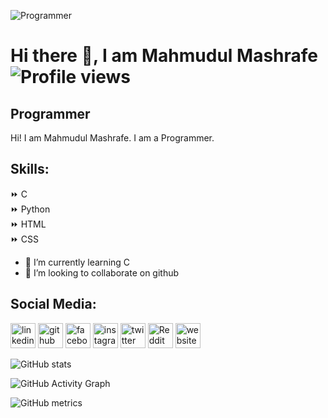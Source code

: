 ![Programmer](https://pbs.twimg.com/profile_banners/1222442423089008640/1661974441/1080x360)
# Hi there 👋, I am Mahmudul Mashrafe                                     </br> ![Profile views](https://gpvc.arturio.dev/mahmudulmashrafe) 
## Programmer

 

Hi! I am Mahmudul Mashrafe. I am a Programmer.

## Skills: 
⏩ C <br>
⏩ Python <br>
⏩ HTML <br>
⏩ CSS <br>

- 🌱 I’m currently learning C 
- 👯 I’m looking to collaborate on github 

## Social Media:
[<img src='https://play-lh.googleusercontent.com/kMofEFLjobZy_bCuaiDogzBcUT-dz3BBbOrIEjJ-hqOabjK8ieuevGe6wlTD15QzOqw' alt='linkedin' height='40'>](https://www.linkedin.com/in/mahmudulmashrafe/)  [<img src='https://imgs.search.brave.com/uZ3w9kTKDCmR5PrCI-mWJOqkXx_XlT14mNDEaNcRGu0/rs:fit:474:225:1/g:ce/aHR0cHM6Ly90c2Uz/Lm1tLmJpbmcubmV0/L3RoP2lkPU9JUC5j/a2VVRmsteWlkMHZm/V25kNTZ3N3dBSGFI/YSZwaWQ9QXBp' alt='github' height='40'>](https://github.com/mahmudulmashrafe)  [<img src='[https://cdn.jsdelivr.net/npm/simple-icons@3.0.1/icons/facebook.svg](https://imgs.search.brave.com/WkWMEoWESA-wPyfKNDTDLcv0CpL6HoALgLT92SZkxnU/rs:fit:474:225:1/g:ce/aHR0cHM6Ly90c2U0/LmV4cGxpY2l0LmJp/bmcubmV0L3RoP2lk/PU9JUC5hWVZicUVG/YjJNLVNXc0JoX0xh/ZklRSGFIYSZwaWQ9/QXBp)' alt='facebook' height='40'>](https://www.facebook.com/mahmudulmashrafe)  [<img src='[[https://cdn.jsdelivr.net/npm/simple-icons@3.0.1/icons/instagram.svg](https://imgs.search.brave.com/WkWMEoWESA-wPyfKNDTDLcv0CpL6HoALgLT92SZkxnU/rs:fit:474:225:1/g:ce/aHR0cHM6Ly90c2U0/LmV4cGxpY2l0LmJp/bmcubmV0L3RoP2lk/PU9JUC5hWVZicUVG/YjJNLVNXc0JoX0xh/ZklRSGFIYSZwaWQ9/QXBp](https://imgs.search.brave.com/XMb_j8fR5LhAW5fbdQ9F0neOmMmh0fhjd6GCuetdyaA/rs:fit:478:225:1/g:ce/aHR0cHM6Ly90c2U0/Lm1tLmJpbmcubmV0/L3RoP2lkPU9JUC5q/d1J0cDVTS3Q4RWtR/OTJQRWV3eEt3SGFI/VyZwaWQ9QXBp))' alt='instagram' height='40'>](https://www.instagram.com/mahmudulmashrafe/)  [<img src='[https://cdn.jsdelivr.net/npm/simple-icons@3.0.1/icons/twitter.svg](https://imgs.search.brave.com/izrjl4GrscKpMR1lCII1PjE9Hj0BUTlRBk8poxznhW4/rs:fit:533:225:1/g:ce/aHR0cHM6Ly90c2Uy/Lm1tLmJpbmcubmV0/L3RoP2lkPU9JUC5Q/M0dKWmk4Wi1ER1B4/MUpTM3U1eU9nSGFH/bCZwaWQ9QXBp)' alt='twitter' height='40'>](https://twitter.com/iammashrafe)  [<img src='[https://cdn.jsdelivr.net/npm/simple-icons@3.0.1/icons/reddit.svg](https://imgs.search.brave.com/pYg-7FafPn37MOz9JD6ISKMgFf2WsDk_mbH4c7tzPMM/rs:fit:474:225:1/g:ce/aHR0cHM6Ly90c2Uy/Lm1tLmJpbmcubmV0/L3RoP2lkPU9JUC4w/WG44T0dMUzZNSDhP/aVFIUTczMmpnSGFI/YSZwaWQ9QXBp)' alt='Reddit' height='40'>](https://www.reddit.com/user/MahmudulMashrafe)  [<img src='[https://cdn.jsdelivr.net/npm/simple-icons@3.0.1/icons/icloud.svg](https://1.bp.blogspot.com/-OjfEFnZdq0M/Xt9EKnSI8BI/AAAAAAAAALA/P3kRfyRSDnkl0N7n9GVuj8HHG3Ka4uUgACK4BGAsYHg/Untitled%2B%25282%2529.png)' alt='website' height='40'>](https://mahmudulmashrafe.blogspot.com/)  

![GitHub stats](https://github-readme-stats.vercel.app/api?username=mahmudulmashrafe&show_icons=true)  

![GitHub Activity Graph](https://activity-graph.herokuapp.com/graph?username=mahmudulmashrafe)  

![GitHub metrics](https://metrics.lecoq.io/mahmudulmashrafe)  




